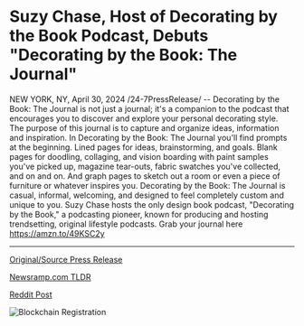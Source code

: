 # Suzy Chase, Host of Decorating by the Book Podcast, Debuts "Decorating by the Book: The Journal"

NEW YORK, NY, April 30, 2024 /24-7PressRelease/ -- Decorating by the Book: The Journal is not just a journal; it's a companion to the podcast that encourages you to discover and explore your personal decorating style. The purpose of this journal is to capture and organize ideas, information and inspiration.   In Decorating by the Book: The Journal you'll find prompts at the beginning. Lined pages for ideas, brainstorming, and goals. Blank pages for doodling, collaging, and vision boarding with paint samples you've picked up, magazine tear-outs, fabric swatches you've collected, and on and on. And graph pages to sketch out a room or even a piece of furniture or whatever inspires you.   Decorating by the Book: The Journal is casual, informal, welcoming, and designed to feel completely custom and unique to you.  Suzy Chase hosts the only design book podcast, "Decorating by the Book," a podcasting pioneer, known for producing and hosting trendsetting, original lifestyle podcasts. Grab your journal here https://amzn.to/49KSC2y 

---

[Original/Source Press Release](https://www.24-7pressrelease.com/press-release/510238/suzy-chase-host-of-decorating-by-the-book-podcast-debuts-decorating-by-the-book-the-journal)
                    

[Newsramp.com TLDR](https://newsramp.com/curated-news/introducing-decorating-by-the-book-the-journal/5eace564b68d76928e2c07c82e0e313e) 

 



[Reddit Post](https://www.reddit.com/r/BookNews/comments/1cgms4x/introducing_decorating_by_the_book_the_journal/) 



![Blockchain Registration](https://cdn.newsramp.app/24-7PressRelease/qrcode/244/30/jadesnUH.webp)